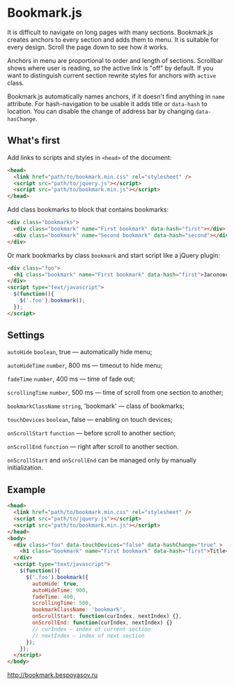 # Bookmark.js

It is difficult to navigate on long pages with many sections. Bookmark.js creates anchors to every section and adds them to menu. It is suitable for every design. Scroll the page down to see how it works.

Anchors in menu are proportional to order and length of sections. Scrollbar shows where user is reading, so the active link is "off" by default. If you want to distinguish current section rewrite styles for anchors with `active` class.

Bookmark.js automatically names anchors, if it doesn't find anything in `name` attribute. For hash-navigation to be usable it adds title or `data-hash` to location. You can disable the change of address bar by changing `data-hasChange`.


## What's first

Add links to scripts and styles in `<head>` of the document:

```html
<head>
  <link href="path/to/bookmark.min.css" rel="stylesheet" />
  <script src="path/to/jquery.js"></script>
  <script src="path/to/bookmark.min.js"></script>
</head>
```

Add class bookmarks to block that contains bookmarks:		      

```html
<div class="bookmarks">
  <div class="bookmark" name="First bookmark" data-hash="first"></div>
  <div class="bookmark" name="Second bookmark" data-hash="second"></div>
</div>
```
		
Or mark bookmarks by class `bookmark` and start script like a jQuery plugin:			

```html
<div class="foo">
  <h1 class="bookmark" name="First bookmark" data-hash="first">Заголовок</h1>
</div>
<script type="text/javascript">
  $(function(){
    $('.foo').bookmark();
  });
</script>
```

## Settings

`autoHide` `boolean`, true — automatically hide menu;

`autoHideTime` `number`, 800 ms — timeout to hide menu;

`fadeTime` `number`,  400 ms — time of fade out;

`scrollingTime` `number`, 500 ms — time of scroll from one section to another;

`bookmarkClassName` `string`, 'bookmark' — class of bookmarks;

`touchDevices` `boolean`, false — enabling on touch devices;

`onScrollStart` `function` — before scroll to another section;

`onScrollEnd` `function` — right after scroll to another section.

`onScrollStart` and `onScrollEnd` can be managed only by manually initialization.

## Example

```html
<head>
  <link href="path/to/bookmark.min.css" rel="stylesheet" />
  <script src="path/to/jquery.js"></script>
  <script src="path/to/bookmark.min.js"></script>
</head>
<body>
  <div class="foo" data-touchDevices="false" data-hashChange="true" >
    <h1 class="bookmark" name="First bookmark" data-hash="first">Title</h1>
  </div>	
  <script type="text/javascript">
    $(function(){
      $('.foo').bookmark({
        autoHide: true,
        autoHideTime: 900,
        fadeTime: 400,
        scrollingTime: 500,
        bookmarkClassName: 'bookmark',
        onScrollStart: function(curIndex, nextIndex) {},
        onScrollEnd: function(curIndex, nextIndex) {}
        // curIndex — index of current section
        // nextIndex — index of next section
      });
    });
  </script>
</body>
```

http://bookmark.bespoyasov.ru